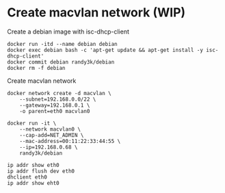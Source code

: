 # Create macvlan network (WIP)

Create a debian image with isc-dhcp-client
```
docker run -itd --name debian debian
docker exec debian bash -c 'apt-get update && apt-get install -y isc-dhcp-client'
docker commit debian randy3k/debian
docker rm -f debian
```

Create macvlan network
```
docker network create -d macvlan \
    --subnet=192.168.0.0/22 \
    --gateway=192.168.0.1 \
    -o parent=eth0 macvlan0
```

```
docker run -it \
    --network macvlan0 \
    --cap-add=NET_ADMIN \
    --mac-address=00:11:22:33:44:55 \
    --ip=192.168.0.68 \
    randy3k/debian 
```

```
ip addr show eth0
ip addr flush dev eth0
dhclient eth0
ip addr show eht0
```
